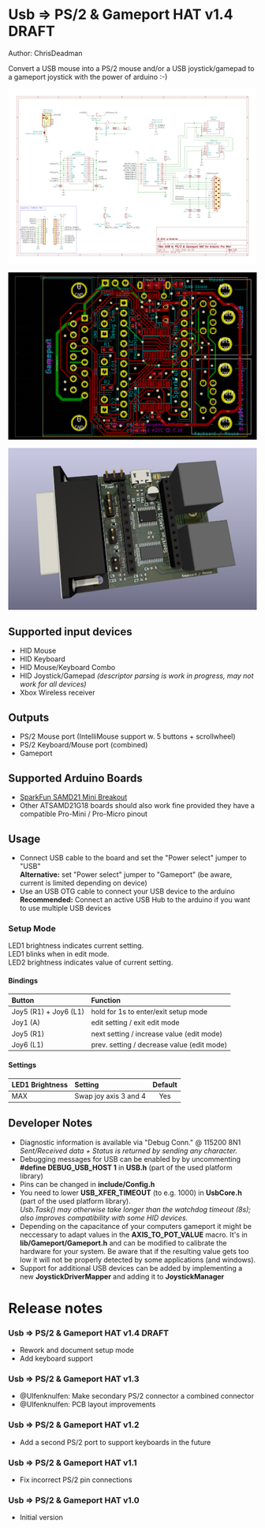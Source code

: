 Usb => PS/2 & Gameport HAT v1.4 DRAFT
=====================================

Author: ChrisDeadman

Convert a USB mouse into a PS/2 mouse and/or a USB joystick/gamepad to a gameport joystick with the power of arduino :-)

![Schematic](Schematic.png)

![Layout](Layout.png)

![3D render](3DRender.png)

## Supported input devices
* HID Mouse
* HID Keyboard
* HID Mouse/Keyboard Combo
* HID Joystick/Gamepad *(descriptor parsing is work in progress, may not work for all devices)*
* Xbox Wireless receiver

## Outputs
* PS/2 Mouse port (IntelliMouse support w. 5 buttons + scrollwheel)
* PS/2 Keyboard/Mouse port (combined)
* Gameport

## Supported Arduino Boards
* [SparkFun SAMD21 Mini Breakout](https://www.sparkfun.com/products/13664)
* Other ATSAMD21G18 boards should also work fine provided they have a compatible Pro-Mini / Pro-Micro pinout

## Usage

* Connect USB cable to the board and set the "Power select" jumper to "USB"  
  **Alternative:** set "Power select" jumper to "Gameport" (be aware, current is limited depending on device)
* Use an USB OTG cable to connect your USB device to the arduino  
  **Recommended:** Connect an active USB Hub to the arduino if you want to use multiple USB devices

### Setup Mode

LED1 brightness indicates current setting.  
LED1 blinks when in edit mode.  
LED2 brightness indicates value of current setting.

#### Bindings

| Button                | Function                                   |
|:----------------------|:-------------------------------------------|
| Joy5 (R1) + Joy6 (L1) | hold for 1s to enter/exit setup mode       |
| Joy1 (A)              | edit setting / exit edit mode              |
| Joy5 (R1)             | next setting / increase value (edit mode)  |
| Joy6 (L1)             | prev. setting / decrease value (edit mode) |

#### Settings

| LED1 Brightness | Setting               | Default  |
|:----------------|:----------------------|:--------:|
| MAX             | Swap joy axis 3 and 4 | Yes      |

## Developer Notes
* Diagnostic information is available via "Debug Conn." @ 115200 8N1  
  *Sent/Received data + Status is returned by sending any character.*
* Debugging messages for USB can be enabled by by uncommenting **#define DEBUG_USB_HOST 1** in **USB.h** (part of the used platform library)
* Pins can be changed in **include/Config.h**
* You need to lower **USB_XFER_TIMEOUT** (to e.g. 1000) in **UsbCore.h** (part of the used platform library).  
  *Usb.Task() may otherwise take longer than the watchdog timeout (8s); also improves compatibility with some HID devices.*
* Depending on the capacitance of your computers gameport it might be neccessary to adapt values in the **AXIS_TO_POT_VALUE** macro.
  It's in **lib/Gameport/Gameport.h** and can be modified to calibrate the hardware for your system.
  Be aware that if the resulting value gets too low it will not be properly detected by some applications (and windows).
* Support for additional USB devices can be added by implementing a new **JoystickDriverMapper** and adding it to **JoystickManager**

Release notes
=============

### Usb => PS/2 & Gameport HAT v1.4 DRAFT
* Rework and document setup mode
* Add keyboard support

### Usb => PS/2 & Gameport HAT v1.3
* @Ulfenknulfen: Make secondary PS/2 connector a combined connector
* @Ulfenknulfen: PCB layout improvements

### Usb => PS/2 & Gameport HAT v1.2
* Add a second PS/2 port to support keyboards in the future

### Usb => PS/2 & Gameport HAT v1.1
* Fix incorrect PS/2 pin connections

### Usb => PS/2 & Gameport HAT v1.0
* Initial version
